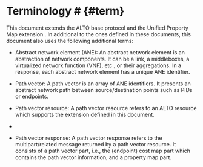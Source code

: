# Terminology # {#term}

This document extends the ALTO base protocol [](#RFC7285) and the Unified
Property Map extension [](#I-D.ietf-alto-unified-props-new). In additional to
the ones defined in these documents, this document also uses the following
additional terms:

- Abstract network element (ANE): An abstract network element is an abstraction
  of network components. It can be a link, a middleboxes, a virtualized network
  function (VNF), etc., or their aggregations. In a response, each abstract
  network element has a unique ANE identifier.

- Path vector: A path vector is an array of ANE identifiers. It presents an
  abstract network path between source/destination points such as PIDs or
  endpoints.

- Path vector resource: A path vector resource refers to an ALTO resource which
  supports the extension defined in this document.
-
- Path vector response: A path vector response refers to the multipart/related
  message returned by a path vector resource. It consists of a path vector part,
  i.e., the (endpoint) cost map part which contains the path vector information,
  and a property map part.
